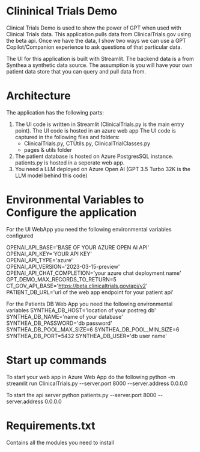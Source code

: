 # Clininical Trials Demo
Clinical Trials Demo is used to show the power of GPT when used with Clinical Trials data. This application pulls data from ClinicalTrials.gov using the beta api. Once we have the data, I show two ways we can use a GPT Copilot/Companion experience to ask questions of that particular data.

The UI for this application is built with Streamlit. The backend data is a from Synthea a synthetic data source. The assumption is you will have your own patient data store that you can query and pull data from. 


# Architecture
The application has the following parts:

1. The UI code is written in Streamlit (ClinicalTrials.py is the main entry point). The UI code is hosted in an azure web app The UI code is captured in the following files and folders:
   - ClinicalTrials.py, CTUtils.py, ClinicalTrialClasses.py
   - pages & utils folder
2. The patient database is hosted on Azure PostgresSQL instance. patients.py is hosted in a seperate web app. 
3. You need a LLM deployed on Azure Open AI (GPT 3.5 Turbo 32K is the LLM model behind this code)

# Environmental Variables to Configure the application
For the UI WebApp you need the following environmental variables configured 

OPENAI_API_BASE='BASE OF YOUR AZURE OPEN AI API'<br>
OPENAI_API_KEY='YOUR API KEY'<br>
OPENAI_API_TYPE='azure'<br>
OPENAI_API_VERSION='2023-03-15-preview'<br>
OPENAI_API_CHAT_COMPLETION='your azure chat deployment name'<br>
GPT_DEMO_MAX_RECORDS_TO_RETURN=5<br>
CT_GOV_API_BASE='https://beta.clinicaltrials.gov/api/v2'
PATIENT_DB_URL='url of the web app endpoint for your patient api'

For the Patients DB Web App you need the following environmental variables
SYNTHEA_DB_HOST='location of your postreg db'
SYNTHEA_DB_NAME='name of your database'
SYNTHEA_DB_PASSWORD='db password'
SYNTHEA_DB_POOL_MAX_SIZE=6
SYNTHEA_DB_POOL_MIN_SIZE=6
SYNTHEA_DB_PORT=5432
SYNTHEA_DB_USER='db user name'

# Start up commands
To start your web app in Azure Web App do the following
 python -m streamlit run ClinicalTrials.py --server.port 8000 --server.address 0.0.0.0

To start the api server
 python patients.py --server.port 8000 --server.address 0.0.0.0



# Requirements.txt 
Contains all the modules you need to install
